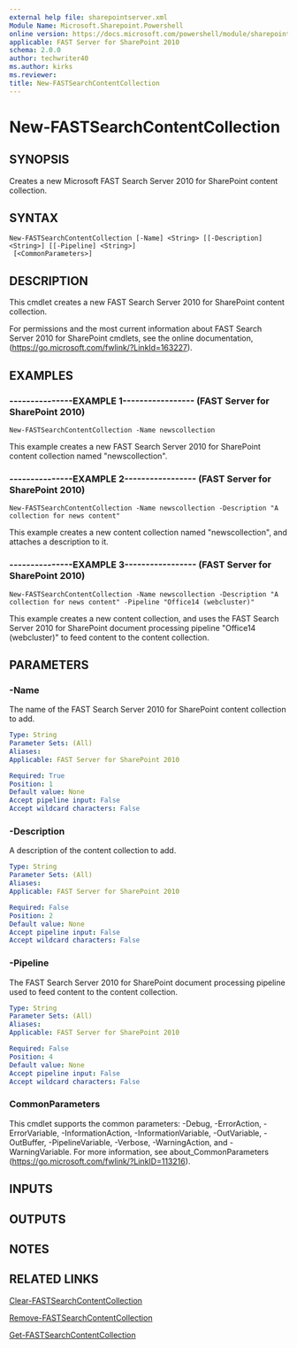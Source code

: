 ```yaml
---
external help file: sharepointserver.xml
Module Name: Microsoft.Sharepoint.Powershell
online version: https://docs.microsoft.com/powershell/module/sharepoint-server/new-fastsearchcontentcollection
applicable: FAST Server for SharePoint 2010
schema: 2.0.0
author: techwriter40
ms.author: kirks
ms.reviewer: 
title: New-FASTSearchContentCollection
---
```


# New-FASTSearchContentCollection

## SYNOPSIS
Creates a new Microsoft FAST Search Server 2010 for SharePoint content collection.

## SYNTAX

```
New-FASTSearchContentCollection [-Name] <String> [[-Description] <String>] [[-Pipeline] <String>]
 [<CommonParameters>]
```

## DESCRIPTION
This cmdlet creates a new FAST Search Server 2010 for SharePoint content collection.

For permissions and the most current information about FAST Search Server 2010 for SharePoint cmdlets, see the online documentation, (https://go.microsoft.com/fwlink/?LinkId=163227).

## EXAMPLES

### ---------------EXAMPLE 1----------------- (FAST Server for SharePoint 2010)
```
New-FASTSearchContentCollection -Name newscollection
```

This example creates a new FAST Search Server 2010 for SharePoint content collection named "newscollection".

### ---------------EXAMPLE 2----------------- (FAST Server for SharePoint 2010)
```
New-FASTSearchContentCollection -Name newscollection -Description "A collection for news content"
```

This example creates a new content collection named "newscollection", and attaches a description to it.

### ---------------EXAMPLE 3----------------- (FAST Server for SharePoint 2010)
```
New-FASTSearchContentCollection -Name newscollection -Description "A collection for news content" -Pipeline "Office14 (webcluster)"
```

This example creates a new content collection, and uses the FAST Search Server 2010 for SharePoint document processing pipeline "Office14 (webcluster)" to feed content to the content collection.

## PARAMETERS

### -Name
The name of the FAST Search Server 2010 for SharePoint content collection to add.

```yaml
Type: String
Parameter Sets: (All)
Aliases: 
Applicable: FAST Server for SharePoint 2010

Required: True
Position: 1
Default value: None
Accept pipeline input: False
Accept wildcard characters: False
```

### -Description
A description of the content collection to add.

```yaml
Type: String
Parameter Sets: (All)
Aliases: 
Applicable: FAST Server for SharePoint 2010

Required: False
Position: 2
Default value: None
Accept pipeline input: False
Accept wildcard characters: False
```

### -Pipeline
The FAST Search Server 2010 for SharePoint document processing pipeline used to feed content to the content collection.

```yaml
Type: String
Parameter Sets: (All)
Aliases: 
Applicable: FAST Server for SharePoint 2010

Required: False
Position: 4
Default value: None
Accept pipeline input: False
Accept wildcard characters: False
```

### CommonParameters
This cmdlet supports the common parameters: -Debug, -ErrorAction, -ErrorVariable, -InformationAction, -InformationVariable, -OutVariable, -OutBuffer, -PipelineVariable, -Verbose, -WarningAction, and -WarningVariable. For more information, see about_CommonParameters (https://go.microsoft.com/fwlink/?LinkID=113216).

## INPUTS

## OUTPUTS

## NOTES

## RELATED LINKS

[Clear-FASTSearchContentCollection](Clear-FASTSearchContentCollection.md)

[Remove-FASTSearchContentCollection](Remove-FASTSearchContentCollection.md)

[Get-FASTSearchContentCollection](Get-FASTSearchContentCollection.md)

